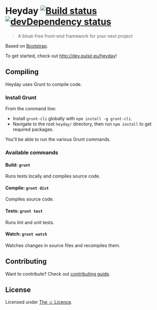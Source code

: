# Heyday [![Build status](https://travis-ci.org/pulsir/heyday.png?branch=master)](https://travis-ci.org/pulsir/heyday) [![devDependency status](https://david-dm.org/pulsir/heyday/dev-status.png?theme=shields.io)](https://david-dm.org/pulsir/heyday#info=devDependencies)

> A bloat-free front-end framework for your next project

Based on [Bootstrap](https://github.com/twbs/bootstrap).

To get started, check out <http://dev.pulsir.eu/heyday>!

## Compiling

Heyday uses Grunt to compile code.

### Install Grunt

From the command line:

* Install `grunt-cli` globally with `npm install -g grunt-cli`.
* Navigate to the root `heyday/` directory, then run `npm install` to get
required packages.

You'll be able to run the various Grunt commands.

### Available commands

#### Build: `grunt`

Runs tests locally and compiles source code.

#### Compile: `grunt dist`

Compiles source code.

#### Tests: `grunt test`

Runs lint and unit tests.

#### Watch: `grunt watch`

Watches changes in source files and recompiles them.

## Contributing

Want to contribute? Check out
[contributing guide](http://docs.pulsir.eu/articles/contributing).

## License

Licensed under [The ☺ Licence](http://docs.pulsir.eu/articles/license).
